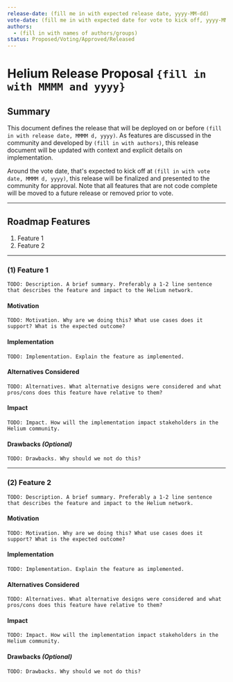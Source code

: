 ```yaml
---
release-date: (fill me in with expected release date, yyyy-MM-dd)
vote-date: (fill me in with expected date for vote to kick off, yyyy-MM-dd)
authors:
  - (fill in with names of authors/groups)
status: Proposed/Voting/Approved/Released
---
```


# Helium Release Proposal `{fill in with MMMM and yyyy}`

## Summary

This document defines the release that will be deployed on or before `(fill in with release date, MMMM d, yyyy)`. As features are discussed in the community and developed by `(fill in with authors)`, this release document will be updated with context and explicit details on implementation.

Around the vote date, that's expected to kick off at `(fill in with vote date, MMMM d, yyyy)`, this release will be finalized and presented to the community for approval. Note that all features that are not code complete will be moved to a future release or removed prior to vote.

---

## Roadmap Features

1. Feature 1
2. Feature 2

---

### (1) Feature 1

```
TODO: Description. A brief summary. Preferably a 1-2 line sentence that describes the feature and impact to the Helium network.
```

#### Motivation

```
TODO: Motivation. Why are we doing this? What use cases does it support? What is the expected outcome?
```

#### Implementation

```
TODO: Implementation. Explain the feature as implemented.
```

#### Alternatives Considered

```
TODO: Alternatives. What alternative designs were considered and what pros/cons does this feature have relative to them?
```

#### Impact

```
TODO: Impact. How will the implementation impact stakeholders in the Helium community.
```

#### Drawbacks *(Optional)*

```
TODO: Drawbacks. Why should we not do this?
```

---

### (2) Feature 2

```
TODO: Description. A brief summary. Preferably a 1-2 line sentence that describes the feature and impact to the Helium network.
```

#### Motivation

```
TODO: Motivation. Why are we doing this? What use cases does it support? What is the expected outcome?
```

#### Implementation

```
TODO: Implementation. Explain the feature as implemented.
```

#### Alternatives Considered

```
TODO: Alternatives. What alternative designs were considered and what pros/cons does this feature have relative to them?
```

#### Impact

```
TODO: Impact. How will the implementation impact stakeholders in the Helium community.
```

#### Drawbacks *(Optional)*

```
TODO: Drawbacks. Why should we not do this?
```
